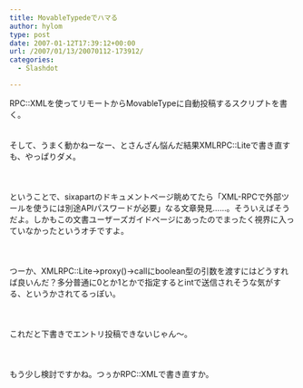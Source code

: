 ```yaml
---
title: MovableTypedeでハマる
author: hylom
type: post
date: 2007-01-12T17:39:12+00:00
url: /2007/01/13/20070112-173912/
categories:
  - Slashdot

---
```

RPC::XMLを使ってリモートからMovableTypeに自動投稿するスクリプトを書く。  
</br>   
そして、うまく動かねーなー、とさんざん悩んだ結果XMLRPC::Liteで書き直すも、やっぱりダメ。</br>  
</br>   
ということで、sixapartのドキュメントページ眺めてたら「XML-RPCで外部ツールを使うには別途APIパスワードが必要」なる文章発見……。そういえばそうだよ。しかもこの文書ユーザーズガイドページにあったのでまったく視界に入っていなかったというオチですよ。</br>  
</br>   
つーか、XMLRPC::Lite->proxy()->callにboolean型の引数を渡すにはどうすれば良いんだ？多分普通に0とか1とかで指定するとintで送信されそうな気がする、というかされてるっぽい。</br>  
</br>   
これだと下書きでエントリ投稿できないじゃん〜。</br>  
</br>   
もう少し検討ですかね。つぅかRPC::XMLで書き直すか。</br>  
</br>
